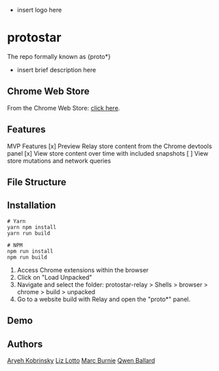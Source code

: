 - insert logo here

# protostar
The repo formally known as {proto*}
- insert brief description here

## Chrome Web Store
From the Chrome Web Store: [click here]().

## Features
MVP Features
 [x] Preview Relay store content from the Chrome devtools panel
 [x] View store content over time with included snapshots
 [ ] View store mutations and network queries

## File Structure



## Installation

```
# Yarn
yarn npm install
yarn run build

# NPM
npm run install
npm run build
```

1. Access Chrome extensions within the browser
2. Click on "Load Unpacked"
3. Navigate and select the folder: protostar-relay  > Shells > browser > chrome > build > unpacked
4. Go to a website build with Relay and open the "proto*" panel.

## Demo


## Authors
 [Aryeh Kobrinsky](https://github.com/akobrinsky)
 [Liz Lotto](https://github.com/elizlotto)
 [Marc Burnie](https://github.com/marcburnie)
 [Qwen Ballard](https://github.com/qwenballard)